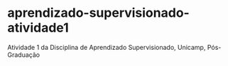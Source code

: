 # aprendizado-supervisionado-atividade1
Atividade 1 da Disciplina de Aprendizado Supervisionado, Unicamp, Pós-Graduação
